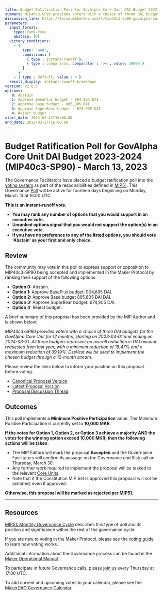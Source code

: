 ```yaml
---
title: Budget Ratification Poll for GovAlpha Core Unit DAI Budget 2023-2024 (MIP40c3-SP90) - March 13, 2023
summary: MIP40c3-SP90 provides voters with a choice of three DAI budgets for the GovAlpha Core Unit for 12 months, starting on 2023-04-01 and ending on 2024-03-31.
discussion_link: https://forum.makerdao.com/t/mip40c3-sp90-govalpha-core-unit-dai-budget-2023-2024/19712
parameters:
  input_format:
    type: rank-free
    abstain: [0]
  victory_conditions:
    - {
        type: 'and',
        conditions: [
          { type : instant-runoff },
          { type : comparison, comparator : '>=', value: 10000 }
        ]
      }
    - { type : default, value : 4 }
  result_display: instant-runoff-breakdown
version: v2.0.0
options:
   0: Abstain
   1: Approve BasePlus budget - 904,805 DAI
   2: Approve Base budget - 805,805 DAI
   3: Approve SuperBear budget - 674,905 DAI
   4: Reject budget
start_date: 2023-03-13T16:00:00
end_date: 2023-03-27T16:00:00
---
```

# Budget Ratification Poll for GovAlpha Core Unit DAI Budget 2023-2024 (MIP40c3-SP90) - March 13, 2023

The Governance Facilitators have placed a budget ratification poll into the [voting system](https://vote.makerdao.com/polling) as part of the responsibilities defined in [MIP51](https://mips.makerdao.com/mips/details/MIP51). This Governance [Poll](https://manual.makerdao.com/governance/governance-cycle/monthly-governance-cycle#week-2) will be active for fourteen days beginning on Monday, March 13 at 16:00 UTC.

**This is an instant-runoff vote.**
- **You may rank any number of options that you would support in an executive vote.**
- **Unranked options signal that you would not support the option(s) in an executive vote.**
- **If you have no preference to any of the listed options, you should vote 'Abstain' as your first and only choice.**

## Review

The community may vote in this poll to express support or opposition to MIP40c3-SP90 being accepted and implemented in the Maker Protocol by ranking their support of the following options:
* **Option 0:** Abstain.
* **Option 1:** Approve BasePlus budget: 904,805 DAI.
* **Option 2:** Approve Base budget 805,805 DAI DAI.
* **Option 3:** Approve SuperBear budget: 674,905 DAI.
* **Option 4:** Reject budget.

A brief summary of this proposal has been provided by the MIP Author and is shown below:

*MIP40c3-SP90 provides voters with a choice of three DAI budgets for the GovAlpha Core Unit for 12 months, starting on 2023-04-01 and ending on 2024-03-31. All three budgets represent an overall reduction in DAI amount requested from last year, with a minimum reduction of 18.47% and a maximum reduction of 39.19%. DssVest will be used to implement the chosen budget through a 12-month stream.*

Please review the links below to inform your position on this proposal before voting.
* [Canonical Proposal Version](https://github.com/makerdao/mips/blob/87bf5a5f3c342c5453ea4d4a364f7d57aeed2b08/MIP40/MIP40c3-Subproposals/MIP40c3-SP90.md)
* [Latest Proposal Version](https://mips.makerdao.com/mips/details/MIP40c3SP90)
* [Proposal Discussion Thread](https://forum.makerdao.com/t/mip40c3-sp90-govalpha-core-unit-dai-budget-2023-2024/19712)

## Outcomes

This poll implements a **Minimum Positive Participation** value. The Minimum Positive Participation is currently set to **10,000 MKR**.

**If the votes for Option 1, Option 2, or Option 3 achieve a majority AND the votes for the winning option exceed 10,000 MKR, then the following actions will be taken:**
* The MIP Editors will mark the proposal **Accepted** and the Governance Facilitators will confirm its passage on the Governance and Risk call on Thursday, March 30.
* Any further work required to implement the proposal will be tasked to the relevant [Core Units](https://mips.makerdao.com/mips/details/MIP38#mip38c2-core-unit-state).
* Note that if the Constitution MIP Set is approved this proposal will not be actioned, even if approved.

**Otherwise, this proposal will be marked as rejected per [MIP51](https://mips.makerdao.com/mips/details/MIP51#mip51c2-ratification-poll).**

---

## Resources

[MIP51: Monthly Governance Cycle](https://mips.makerdao.com/mips/details/MIP51) describes this type of poll and its position and significance within the rest of the governance cycle.

If you are new to voting in the Maker Protocol, please see the [voting guide](https://manual.makerdao.com/governance/voting-in-makerdao/on-chain-governance) to learn how voting works.

Additional information about the Governance process can be found in the [Maker Operational Manual](https://manual.makerdao.com).

To participate in future Governance calls, please [join us](https://forum.makerdao.com/tag/pubcall-:-governance-and-risk) every Thursday at 17:00 UTC.

To add current and upcoming votes to your calendar, please see the [MakerDAO Governance Calendar](https://manual.makerdao.com/makerdao/calendars/governance-calendar).
